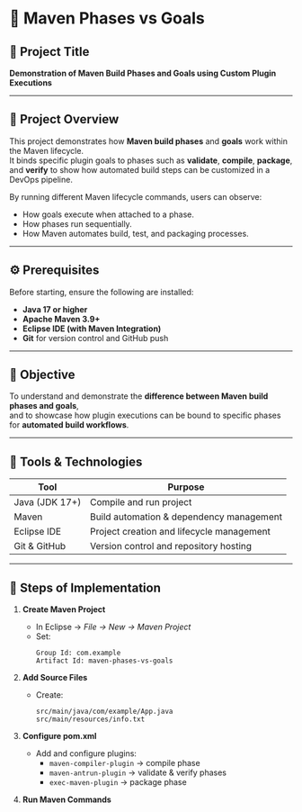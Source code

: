 # 🧩 Maven Phases vs Goals

## 🎯 Project Title
**Demonstration of Maven Build Phases and Goals using Custom Plugin Executions**

---

## 📘 Project Overview
This project demonstrates how **Maven build phases** and **goals** work within the Maven lifecycle.  
It binds specific plugin goals to phases such as **validate**, **compile**, **package**, and **verify** to show how automated build steps can be customized in a DevOps pipeline.

By running different Maven lifecycle commands, users can observe:
- How goals execute when attached to a phase.
- How phases run sequentially.
- How Maven automates build, test, and packaging processes.

---

## ⚙ Prerequisites
Before starting, ensure the following are installed:
- **Java 17 or higher**
- **Apache Maven 3.9+**
- **Eclipse IDE (with Maven Integration)**
- **Git** for version control and GitHub push

---

## 🧠 Objective
To understand and demonstrate the **difference between Maven build phases and goals**,  
and to showcase how plugin executions can be bound to specific phases for **automated build workflows**.

---

## 🧰 Tools & Technologies
| Tool | Purpose |
|------|----------|
| Java (JDK 17+) | Compile and run project |
| Maven | Build automation & dependency management |
| Eclipse IDE | Project creation and lifecycle management |
| Git & GitHub | Version control and repository hosting |

---

## 🧪 Steps of Implementation

1. **Create Maven Project**
   - In Eclipse → *File → New → Maven Project*  
   - Set:
     ```
     Group Id: com.example
     Artifact Id: maven-phases-vs-goals
     ```

2. **Add Source Files**
   - Create:
     ```
     src/main/java/com/example/App.java
     src/main/resources/info.txt
     ```

3. **Configure pom.xml**
   - Add and configure plugins:
     - `maven-compiler-plugin` → compile phase  
     - `maven-antrun-plugin` → validate & verify phases  
     - `exec-maven-plugin` → package phase  

4. **Run Maven Commands**
